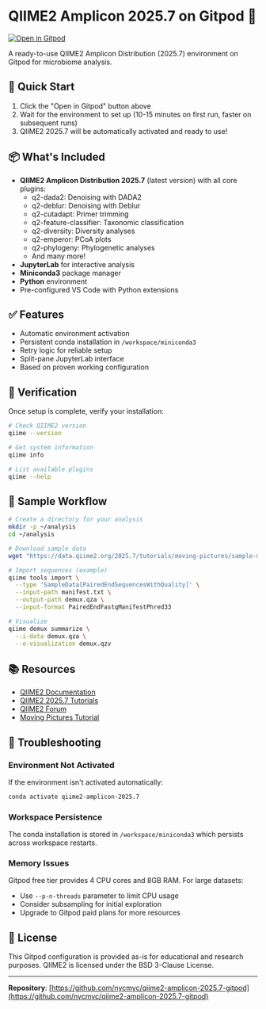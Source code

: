 # QIIME2 Amplicon 2025.7 on Gitpod 🧬

[![Open in Gitpod](https://gitpod.io/button/open-in-gitpod.svg)](https://gitpod.io/#https://github.com/nycmyc/qiime2-amplicon-2025.7-gitpod)

A ready-to-use QIIME2 Amplicon Distribution (2025.7) environment on Gitpod for microbiome analysis.

## 🚀 Quick Start

1. Click the "Open in Gitpod" button above
2. Wait for the environment to set up (10-15 minutes on first run, faster on subsequent runs)
3. QIIME2 2025.7 will be automatically activated and ready to use!

## 📦 What's Included

- **QIIME2 Amplicon Distribution 2025.7** (latest version) with all core plugins:
  - q2-dada2: Denoising with DADA2
  - q2-deblur: Denoising with Deblur  
  - q2-cutadapt: Primer trimming
  - q2-feature-classifier: Taxonomic classification
  - q2-diversity: Diversity analyses
  - q2-emperor: PCoA plots
  - q2-phylogeny: Phylogenetic analyses
  - And many more!
- **JupyterLab** for interactive analysis
- **Miniconda3** package manager
- **Python** environment
- Pre-configured VS Code with Python extensions

## ✅ Features

- Automatic environment activation
- Persistent conda installation in `/workspace/miniconda3`
- Retry logic for reliable setup
- Split-pane JupyterLab interface
- Based on proven working configuration

## 🧪 Verification

Once setup is complete, verify your installation:

```bash
# Check QIIME2 version
qiime --version

# Get system information  
qiime info

# List available plugins
qiime --help
```

## 📂 Sample Workflow

```bash
# Create a directory for your analysis
mkdir -p ~/analysis
cd ~/analysis

# Download sample data
wget "https://data.qiime2.org/2025.7/tutorials/moving-pictures/sample-metadata.tsv"

# Import sequences (example)
qiime tools import \
  --type 'SampleData[PairedEndSequencesWithQuality]' \
  --input-path manifest.txt \
  --output-path demux.qza \
  --input-format PairedEndFastqManifestPhred33

# Visualize
qiime demux summarize \
  --i-data demux.qza \
  --o-visualization demux.qzv
```

## 📚 Resources

- [QIIME2 Documentation](https://docs.qiime2.org/)
- [QIIME2 2025.7 Tutorials](https://docs.qiime2.org/2025.7/tutorials/)
- [QIIME2 Forum](https://forum.qiime2.org/)
- [Moving Pictures Tutorial](https://docs.qiime2.org/2025.7/tutorials/moving-pictures/)

## 🔧 Troubleshooting

### Environment Not Activated
If the environment isn't activated automatically:
```bash
conda activate qiime2-amplicon-2025.7
```

### Workspace Persistence
The conda installation is stored in `/workspace/miniconda3` which persists across workspace restarts.

### Memory Issues
Gitpod free tier provides 4 CPU cores and 8GB RAM. For large datasets:
- Use `--p-n-threads` parameter to limit CPU usage
- Consider subsampling for initial exploration
- Upgrade to Gitpod paid plans for more resources

## 📄 License

This Gitpod configuration is provided as-is for educational and research purposes. QIIME2 is licensed under the BSD 3-Clause License.

---

**Repository**: [https://github.com/nycmyc/qiime2-amplicon-2025.7-gitpod](https://github.com/nycmyc/qiime2-amplicon-2025.7-gitpod)
